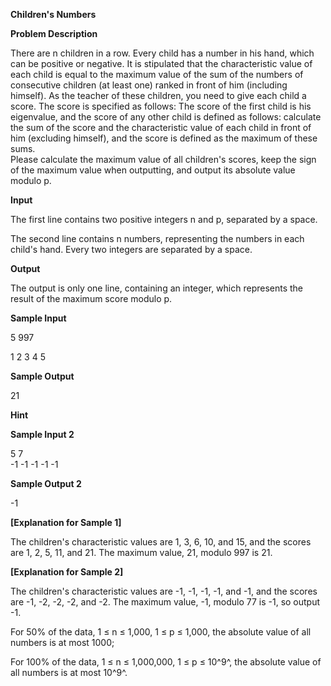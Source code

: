 **Children's Numbers**

**Problem Description**

There are n children in a row. Every child has a number in his hand, which can be positive or negative. It is stipulated that the characteristic value of each child is equal to the maximum value of the sum of the numbers of consecutive children (at least one) ranked in front of him (including himself). As the teacher of these children, you need to give each child a score. The score is specified as follows: The score of the first child is his eigenvalue, and the score of any other child is defined as follows: calculate the sum of the score and the characteristic value of each child in front of him (excluding himself), and the score is defined as the maximum of these sums.\
Please calculate the maximum value of all children's scores, keep the sign of the maximum value when outputting, and output its absolute value modulo p.

**Input**

The first line contains two positive integers n and p, separated by a space. 

The second line contains n numbers, representing the numbers in each child's hand. Every two integers are separated by a space.

**Output**

The output is only one line, containing an integer, which represents the result of the maximum score modulo p.

**Sample Input**

5 997

1 2 3 4 5

**Sample Output**

21

**Hint**

**Sample Input 2**

5 7\
-1 -1 -1 -1 -1

**Sample Output 2**

-1

**\[Explanation for Sample 1\]**

The children's characteristic values are 1, 3, 6, 10, and 15, and the scores are 1, 2, 5, 11, and 21. The maximum value, 21, modulo 997 is 21.

**\[Explanation for Sample 2\]**

The children's characteristic values are -1, -1, -1, -1, and -1, and the scores are -1, -2, -2, -2, and -2. The maximum value, -1, modulo 77 is -1, so output -1.

For 50% of the data, 1 ≤ n ≤ 1,000, 1 ≤ p ≤ 1,000, the absolute value of all numbers is at most 1000;

For 100% of the data, 1 ≤ n ≤ 1,000,000, 1 ≤ p ≤ 10^9^, the absolute value of all numbers is at most 10^9^.
